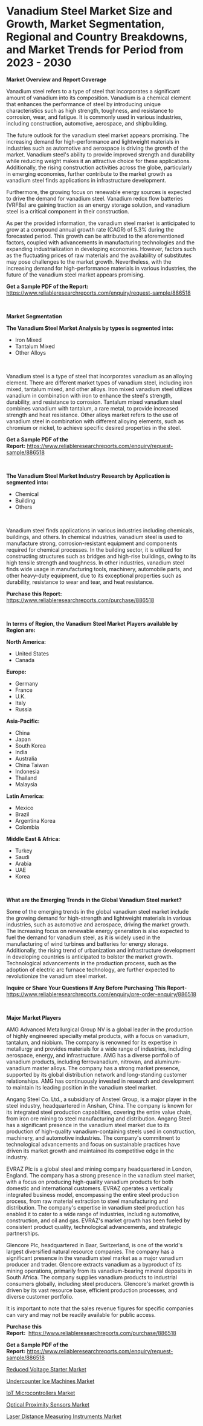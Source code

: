 <p><h1>Vanadium Steel Market Size and Growth, Market Segmentation, Regional and Country Breakdowns, and Market Trends for Period from 2023 -  2030</h1></p><p><strong>Market Overview and Report Coverage</strong></p>
<p><p>Vanadium steel refers to a type of steel that incorporates a significant amount of vanadium into its composition. Vanadium is a chemical element that enhances the performance of steel by introducing unique characteristics such as high strength, toughness, and resistance to corrosion, wear, and fatigue. It is commonly used in various industries, including construction, automotive, aerospace, and shipbuilding.</p><p>The future outlook for the vanadium steel market appears promising. The increasing demand for high-performance and lightweight materials in industries such as automotive and aerospace is driving the growth of the market. Vanadium steel's ability to provide improved strength and durability while reducing weight makes it an attractive choice for these applications. Additionally, the rising construction activities across the globe, particularly in emerging economies, further contribute to the market growth as vanadium steel finds applications in infrastructure development.</p><p>Furthermore, the growing focus on renewable energy sources is expected to drive the demand for vanadium steel. Vanadium redox flow batteries (VRFBs) are gaining traction as an energy storage solution, and vanadium steel is a critical component in their construction.</p><p>As per the provided information, the vanadium steel market is anticipated to grow at a compound annual growth rate (CAGR) of 5.3% during the forecasted period. This growth can be attributed to the aforementioned factors, coupled with advancements in manufacturing technologies and the expanding industrialization in developing economies. However, factors such as the fluctuating prices of raw materials and the availability of substitutes may pose challenges to the market growth. Nevertheless, with the increasing demand for high-performance materials in various industries, the future of the vanadium steel market appears promising.</p></p>
<p><strong>Get a Sample PDF of the Report:</strong> <a href="https://www.reliableresearchreports.com/enquiry/request-sample/886518">https://www.reliableresearchreports.com/enquiry/request-sample/886518</a></p>
<p>&nbsp;</p>
<p><strong>Market Segmentation</strong></p>
<p><strong>The Vanadium Steel Market Analysis by types is segmented into:</strong></p>
<p><ul><li>Iron Mixed</li><li>Tantalum Mixed</li><li>Other Alloys</li></ul></p>
<p>&nbsp;</p>
<p><p>Vanadium steel is a type of steel that incorporates vanadium as an alloying element. There are different market types of vanadium steel, including iron mixed, tantalum mixed, and other alloys. Iron mixed vanadium steel utilizes vanadium in combination with iron to enhance the steel's strength, durability, and resistance to corrosion. Tantalum mixed vanadium steel combines vanadium with tantalum, a rare metal, to provide increased strength and heat resistance. Other alloys market refers to the use of vanadium steel in combination with different alloying elements, such as chromium or nickel, to achieve specific desired properties in the steel.</p></p>
<p><strong>Get a Sample PDF of the Report:</strong>&nbsp;<a href="https://www.reliableresearchreports.com/enquiry/request-sample/886518">https://www.reliableresearchreports.com/enquiry/request-sample/886518</a></p>
<p>&nbsp;</p>
<p><strong>The Vanadium Steel Market Industry Research by Application is segmented into:</strong></p>
<p><ul><li>Chemical</li><li>Building</li><li>Others</li></ul></p>
<p>&nbsp;</p>
<p><p>Vanadium steel finds applications in various industries including chemicals, buildings, and others. In chemical industries, vanadium steel is used to manufacture strong, corrosion-resistant equipment and components required for chemical processes. In the building sector, it is utilized for constructing structures such as bridges and high-rise buildings, owing to its high tensile strength and toughness. In other industries, vanadium steel finds wide usage in manufacturing tools, machinery, automobile parts, and other heavy-duty equipment, due to its exceptional properties such as durability, resistance to wear and tear, and heat resistance.</p></p>
<p><strong>Purchase this Report:</strong>&nbsp; <a href="https://www.reliableresearchreports.com/purchase/886518">https://www.reliableresearchreports.com/purchase/886518</a></p>
<p>&nbsp;</p>
<p><strong>In terms of Region, the Vanadium Steel Market Players available by Region are:</strong></p>
<p>
    <p> <strong> North America: </strong>
        <ul>
            <li>United States</li>
            <li>Canada</li>
        </ul>
        </p> 
    <p> <strong> Europe: </strong>
        <ul>
            <li>Germany</li>
            <li>France</li>
            <li>U.K.</li>
            <li>Italy</li>
            <li>Russia</li>
        </ul>
        </p> 
    <p> <strong> Asia-Pacific: </strong>
        <ul>
            <li>China</li>
            <li>Japan</li>
            <li>South Korea</li>
            <li>India</li>
            <li>Australia</li>
            <li>China Taiwan</li>
            <li>Indonesia</li>
            <li>Thailand</li>
            <li>Malaysia</li>
        </ul>
        </p> 
    <p> <strong> Latin America: </strong>
        <ul>
            <li>Mexico</li>
            <li>Brazil</li>
            <li>Argentina Korea</li>
            <li>Colombia</li>
        </ul>
        </p> 
    <p> <strong> Middle East & Africa: </strong>
        <ul>
            <li>Turkey</li>
            <li>Saudi</li>
            <li>Arabia</li>
            <li>UAE</li>
            <li>Korea</li>
        </ul>
    </p>
    </p>
<p>&nbsp;</p>
<p><strong>What are the Emerging Trends in the Global Vanadium Steel market?</strong></p>
<p><p>Some of the emerging trends in the global vanadium steel market include the growing demand for high-strength and lightweight materials in various industries, such as automotive and aerospace, driving the market growth. The increasing focus on renewable energy generation is also expected to fuel the demand for vanadium steel, as it is widely used in the manufacturing of wind turbines and batteries for energy storage. Additionally, the rising trend of urbanization and infrastructure development in developing countries is anticipated to bolster the market growth. Technological advancements in the production process, such as the adoption of electric arc furnace technology, are further expected to revolutionize the vanadium steel market.</p></p>
<p><strong>Inquire or Share Your Questions If Any Before Purchasing This Report</strong>- <a href="https://www.reliableresearchreports.com/enquiry/pre-order-enquiry/886518">https://www.reliableresearchreports.com/enquiry/pre-order-enquiry/886518</a></p>
<p>&nbsp;</p>
<p><strong>Major Market Players</strong></p>
<p><p>AMG Advanced Metallurgical Group NV is a global leader in the production of highly engineered specialty metal products, with a focus on vanadium, tantalum, and niobium. The company is renowned for its expertise in metallurgy and provides materials for a wide range of industries, including aerospace, energy, and infrastructure. AMG has a diverse portfolio of vanadium products, including ferrovanadium, nitrovan, and aluminum-vanadium master alloys. The company has a strong market presence, supported by its global distribution network and long-standing customer relationships. AMG has continuously invested in research and development to maintain its leading position in the vanadium steel market.</p><p>Angang Steel Co. Ltd., a subsidiary of Ansteel Group, is a major player in the steel industry, headquartered in Anshan, China. The company is known for its integrated steel production capabilities, covering the entire value chain, from iron ore mining to steel manufacturing and distribution. Angang Steel has a significant presence in the vanadium steel market due to its production of high-quality vanadium-containing steels used in construction, machinery, and automotive industries. The company's commitment to technological advancements and focus on sustainable practices have driven its market growth and maintained its competitive edge in the industry.</p><p>EVRAZ Plc is a global steel and mining company headquartered in London, England. The company has a strong presence in the vanadium steel market, with a focus on producing high-quality vanadium products for both domestic and international customers. EVRAZ operates a vertically integrated business model, encompassing the entire steel production process, from raw material extraction to steel manufacturing and distribution. The company's expertise in vanadium steel production has enabled it to cater to a wide range of industries, including automotive, construction, and oil and gas. EVRAZ's market growth has been fueled by consistent product quality, technological advancements, and strategic partnerships.</p><p>Glencore Plc, headquartered in Baar, Switzerland, is one of the world's largest diversified natural resource companies. The company has a significant presence in the vanadium steel market as a major vanadium producer and trader. Glencore extracts vanadium as a byproduct of its mining operations, primarily from its vanadium-bearing mineral deposits in South Africa. The company supplies vanadium products to industrial consumers globally, including steel producers. Glencore's market growth is driven by its vast resource base, efficient production processes, and diverse customer portfolio.</p><p>It is important to note that the sales revenue figures for specific companies can vary and may not be readily available for public access.</p></p>
<p><strong>Purchase this Report:</strong>&nbsp;&nbsp;<a href="https://www.reliableresearchreports.com/purchase/886518">https://www.reliableresearchreports.com/purchase/886518</a></p>
<p></p>
<p><strong>Get a Sample PDF of the Report:</strong>&nbsp;<a href="https://www.reliableresearchreports.com/enquiry/request-sample/886518">https://www.reliableresearchreports.com/enquiry/request-sample/886518</a></p>
<p><p><a href="https://medium.com/@earn.only.flood/reduced-voltage-starter-market-share-evolution-and-market-growth-trends-2023-2030-227bf7d13b0e">Reduced Voltage Starter Market</a></p><p><a href="https://medium.com/@sake.use.loan/undercounter-ice-machines-market-research-report-its-history-and-forecast-2023-to-2030-b4d4ec834b75">Undercounter Ice Machines Market</a></p><p><a href="https://medium.com/@sandyabbott2023/iot-microcontrollers-market-insight-market-trends-growth-forecasted-from-2023-to-2030-068431365ba5">IoT Microcontrollers Market</a></p><p><a href="https://medium.com/@cameronhuel/analyzing-optical-proximity-sensors-market-global-industry-perspective-and-forecast-2023-to-2030-8ac1f9d5b6b7">Optical Proximity Sensors Market</a></p><p><a href="https://medium.com/@melt.scale.beast/laser-distance-measuring-instruments-market-competitive-analysis-market-trends-and-forecast-to-3f072c091fc0">Laser Distance Measuring Instruments Market</a></p></p>